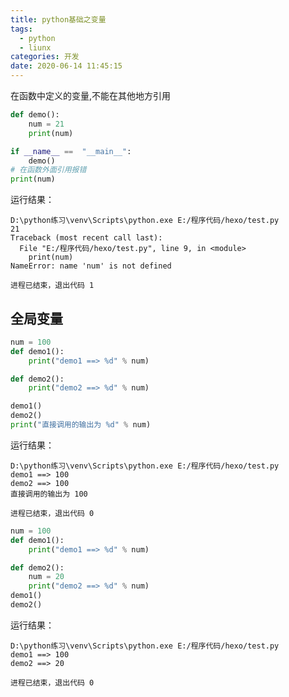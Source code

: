 ```yaml
---
title: python基础之变量
tags:
  - python
  - liunx
categories: 开发
date: 2020-06-14 11:45:15
---
```

在函数中定义的变量,不能在其他地方引用
```python
def demo():
    num = 21
    print(num)

if __name__ ==  "__main__":
    demo()
# 在函数外面引用报错
print(num)
```
运行结果：

    D:\python练习\venv\Scripts\python.exe E:/程序代码/hexo/test.py
    21
    Traceback (most recent call last):
      File "E:/程序代码/hexo/test.py", line 9, in <module>
        print(num)
    NameError: name 'num' is not defined

    进程已结束，退出代码 1

## 全局变量
```python
num = 100
def demo1():
    print("demo1 ==> %d" % num)

def demo2():
    print("demo2 ==> %d" % num)

demo1()
demo2()
print("直接调用的输出为 %d" % num)
```
运行结果：

    D:\python练习\venv\Scripts\python.exe E:/程序代码/hexo/test.py
    demo1 ==> 100
    demo2 ==> 100
    直接调用的输出为 100

    进程已结束，退出代码 0

```python
num = 100
def demo1():
    print("demo1 ==> %d" % num)

def demo2():
    num = 20
    print("demo2 ==> %d" % num)
demo1()
demo2()
```
运行结果：

    D:\python练习\venv\Scripts\python.exe E:/程序代码/hexo/test.py
    demo1 ==> 100
    demo2 ==> 20

    进程已结束，退出代码 0
